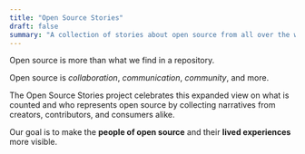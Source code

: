 ```yaml
---
title: "Open Source Stories"
draft: false
summary: "A collection of stories about open source from all over the world"
---
```

Open source is more than what we find in a repository.

Open source is *collaboration*, *communication*, *community*, and more.

The Open Source Stories project celebrates this expanded view on what is counted and who represents open source by collecting narratives from creators, contributors, and consumers alike.

Our goal is to make the **people of open source** and their **lived experiences** more visible.
